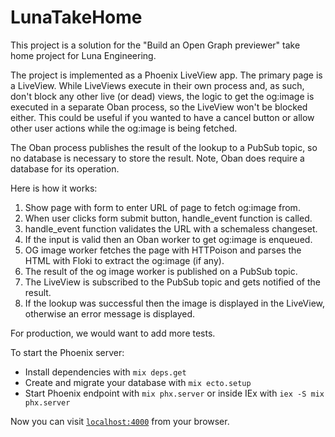 # LunaTakeHome

This project is a solution for the "Build an Open Graph previewer" take home project
for Luna Engineering.

The project is implemented as a Phoenix LiveView app. The primary page is a
LiveView. While LiveViews execute in their own process and, as such, don't
block any other live (or dead) views, the logic to get the og:image is
executed in a separate Oban process, so the LiveView won't be blocked either.
This could be useful if you wanted to have a cancel button or allow other
user actions while the og:image is being fetched.

The Oban process publishes the result of the lookup to a PubSub topic,
so no database is necessary to store the result. Note, Oban
does require a database for its operation.

Here is how it works:

1. Show page with form to enter URL of page to fetch og:image from.
2. When user clicks form submit button, handle_event function is called.
3. handle_event function validates the URL with a schemaless changeset.
4. If the input is valid then an Oban worker to get og:image is enqueued.
5. OG image worker fetches the page with HTTPoison and parses the
   HTML with Floki to extract the og:image (if any).
6. The result of the og image worker is published on a PubSub topic.
7. The LiveView is subscribed to the PubSub topic and gets notified of
   the result.
8. If the lookup was successful then the image is displayed in the
   LiveView, otherwise an error message is displayed.

For production, we would want to add more tests.

To start the Phoenix server:

  * Install dependencies with `mix deps.get`
  * Create and migrate your database with `mix ecto.setup`
  * Start Phoenix endpoint with `mix phx.server` or inside IEx with `iex -S mix phx.server`

Now you can visit [`localhost:4000`](http://localhost:4000) from your browser.
